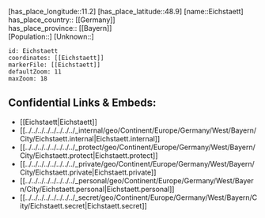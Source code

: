 ﻿---
location: [48.9,11.2] 
mapzoom: [7,12] 
mapmarker: city 
type: City
tags:
- geo/City


SpocWebEntityId: 29996
isDeleted: false
confidential: public

---
[has_place_longitude::11.2] 
[has_place_latitude::48.9] 
[name::Eichstaett] 
has_place_country:: [[Germany]]  
has_place_province:: [[Bayern]]  
[Population::] 
[Unknown::] 


```leaflet
id: Eichstaett
coordinates: [[Eichstaett]] 
markerFile: [[Eichstaett]] 
defaultZoom: 11 
maxZoom: 18
```


## Confidential Links & Embeds: 
- [[Eichstaett|Eichstaett]]  
- [[../../../../../../../../_internal/geo/Continent/Europe/Germany/West/Bayern/City/Eichstaett.internal|Eichstaett.internal]] 
- [[../../../../../../../../_protect/geo/Continent/Europe/Germany/West/Bayern/City/Eichstaett.protect|Eichstaett.protect]] 
- [[../../../../../../../../_private/geo/Continent/Europe/Germany/West/Bayern/City/Eichstaett.private|Eichstaett.private]] 
- [[../../../../../../../../_personal/geo/Continent/Europe/Germany/West/Bayern/City/Eichstaett.personal|Eichstaett.personal]] 
- [[../../../../../../../../_secret/geo/Continent/Europe/Germany/West/Bayern/City/Eichstaett.secret|Eichstaett.secret]] 
